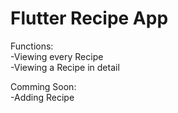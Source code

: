 # Flutter Recipe App
Functions: \
-Viewing every Recipe \
-Viewing a Recipe in detail 

Comming Soon: \
-Adding Recipe 
